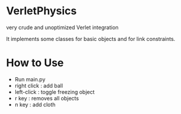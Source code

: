 # VerletPhysics
very crude and unoptimized Verlet integration

It implements some classes for basic objects and for link constraints.

# How to Use

- Run main.py
- right click : add ball
- left-click : toggle freezing object
- r key : removes all objects
- n key : add cloth
